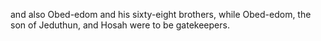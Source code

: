 and also Obed-edom and his sixty-eight brothers, while Obed-edom, the son of Jeduthun, and Hosah were to be gatekeepers.

